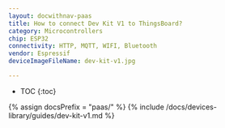 ```yaml
---
layout: docwithnav-paas
title: How to connect Dev Kit V1 to ThingsBoard?
category: Microcontrollers
chip: ESP32
connectivity: HTTP, MQTT, WIFI, Bluetooth
vendor: Espressif
deviceImageFileName: dev-kit-v1.jpg

---
```


* TOC
{:toc}

{% assign docsPrefix = "paas/" %}
{% include /docs/devices-library/guides/dev-kit-v1.md %}
